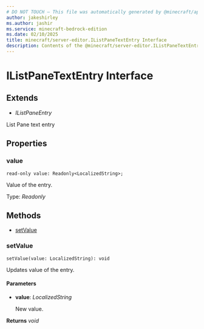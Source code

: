 ```yaml
---
# DO NOT TOUCH — This file was automatically generated by @minecraft/api-docs-generator, to report problems file an issue at https://github.com/Mojang/minecraft-scripting-libraries
author: jakeshirley
ms.author: jashir
ms.service: minecraft-bedrock-edition
ms.date: 02/10/2025
title: minecraft/server-editor.IListPaneTextEntry Interface
description: Contents of the @minecraft/server-editor.IListPaneTextEntry class.
---
```

# IListPaneTextEntry Interface

## Extends
- *IListPaneEntry*

List Pane text entry

## Properties

### **value**
`read-only value: Readonly<LocalizedString>;`

Value of the entry.

Type: *Readonly<LocalizedString>*

## Methods
- [setValue](#setvalue)

### **setValue**
`
setValue(value: LocalizedString): void
`

Updates value of the entry.

#### **Parameters**
- **value**: *LocalizedString*
  
  New value.

**Returns** *void*
